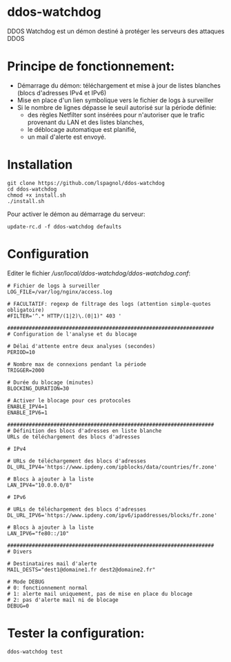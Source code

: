 # ddos-watchdog

DDOS Watchdog est un démon destiné à protéger les serveurs des attaques DDOS

# Principe de fonctionnement:
- Démarrage du démon: téléchargement et mise à jour de listes blanches (blocs d'adresses IPv4 et IPv6)
- Mise en place d'un lien symbolique vers le fichier de logs à surveiller
- Si le nombre de lignes dépasse le seuil autorisé sur la période définie:
  - des règles Netfilter sont insérées pour n'autoriser que le trafic provenant du LAN et des listes blanches,
  - le déblocage automatique est planifié,
  - un mail d'alerte est envoyé.

# Installation
```
git clone https://github.com/lspagnol/ddos-watchdog
cd ddos-watchdog
chmod +x install.sh
./install.sh
```
Pour activer le démon au démarrage du serveur:
```
update-rc.d -f ddos-watchdog defaults
```

# Configuration
Editer le fichier */usr/local/ddos-watchdog/ddos-watchdog.conf*:
```
# Fichier de logs à surveiller
LOG_FILE=/var/log/nginx/access.log

# FACULTATIF: regexp de filtrage des logs (attention simple-quotes obligatoire)
#FILTER='^.* HTTP/(1|2)\.(0|1)" 403 '

###################################################################
# Configuration de l'analyse et du blocage

# Délai d'attente entre deux analyses (secondes)
PERIOD=10

# Nombre max de connexions pendant la période
TRIGGER=2000

# Durée du blocage (minutes)
BLOCKING_DURATION=30

# Activer le blocage pour ces protocoles
ENABLE_IPV4=1
ENABLE_IPV6=1

###################################################################
# Définition des blocs d'adresses en liste blanche
URLs de téléchargement des blocs d'adresses

# IPv4

# URLs de téléchargement des blocs d'adresses
DL_URL_IPV4='https://www.ipdeny.com/ipblocks/data/countries/fr.zone'

# Blocs à ajouter à la liste
LAN_IPV4="10.0.0.0/8"

# IPv6

# URLs de téléchargement des blocs d'adresses
DL_URL_IPV6='https://www.ipdeny.com/ipv6/ipaddresses/blocks/fr.zone'

# Blocs à ajouter à la liste
LAN_IPV6="fe80::/10"

###################################################################
# Divers

# Destinataires mail d'alerte
MAIL_DESTS="dest1@domaine1.fr dest2@domaine2.fr"

# Mode DEBUG
# 0: fonctionnement normal
# 1: alerte mail uniquement, pas de mise en place du blocage
# 2: pas d'alerte mail ni de blocage
DEBUG=0
```

# Tester la configuration:
```ddos-watchdog test```
